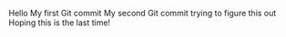 Hello
My first Git commit
My second Git commit
trying to figure this out
Hoping this is the last time!

